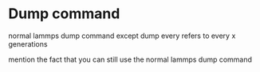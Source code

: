 # Dump command
normal lammps dump command except dump every refers to every x generations

mention the fact that you can still use the normal lammps dump command

